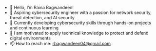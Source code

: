 - 👋 Hello, I’m Raina Bagwandeen!
- 👀 Aspiring cybersecurity engineer with a passion for network security, threat detection, and AI security
- 🌱 Currently developing cybersecurity skills through hands-on projects and continuous learning
- 🚀 I am motivated to apply technical knowledge to protect and defend digital environments
- 📫 How to reach me: rbagwandeen04@gmail.com


  



<!---
rbagwandeen/rbagwandeen is a ✨ special ✨ repository because its `README.md` (this file) appears on your GitHub profile.
You can click the Preview link to take a look at your changes.
--->
